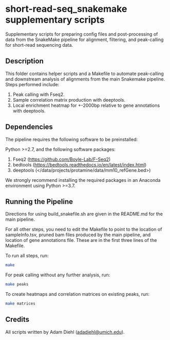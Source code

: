 # short-read-seq_snakemake supplementary scripts
Supplementary scripts for preparing config files and post-processing of data from the SnakeMake pipeline for alignment, filtering, and peak-calling for short-read sequencing data.

## Description
This folder contains helper scripts and a Makefile to automate peak-calling and downstream analysis of alignments from the main Snakemake pipeline. Steps performed include:

1. Peak calling with Fseq2.
2. Sample correlation matrix production with deeptools.
3. Local enrichment heatmap for +-2000bp relative to gene annotations with deeptools.


## Dependencies
The pipeline requires the following software to be preinstalled:

Python >=2.7, and the following software packages:

1. Fseq2 (<https://github.com/Boyle-Lab/F-Seq2>)
2. bedtools (<https://bedtools.readthedocs.io/en/latest/index.html>)
3. deeptools (</data/projects/protamine/data/mm10_refGene.bed>)

We strongly recommend installing the required packages in an Anaconda environment using Python >=3.7.


## Running the Pipeline

Directions for using build_snakefile.sh are given in the README.md for the main pipeline.

For all other steps, you need to edit the Makefile to point to the location of sampleInfo.tsv, pruned bam files produced by the main pipeline, and location of gene annotations file. These are in the first three lines of the Makefile.

To run all steps, run:
```bash
make
```

For peak calling without any further analysis, run:

```bash
make peaks
```

To create heatmaps and correlation matrices on existing	peaks, run:
```bash
make matrices
```

## Credits
All scripts written by Adam Diehl (adadiehl@umich.edu).